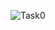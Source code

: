 ![Task0](https://github.com/{4EZZZZ}/{ViM_Pics}/raw/{main}/{[main](https://github.com/4EZZZZ/ViM_Pics/blob/main/task0.png)https://github.com/4EZZZZ/ViM_Pics/blob/main}/task0.png)
